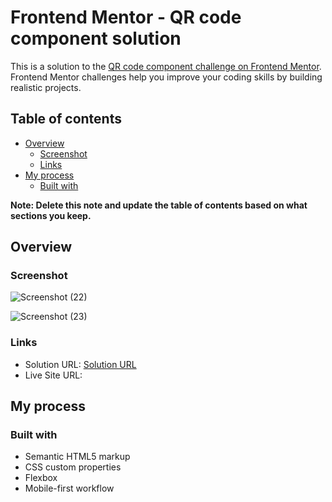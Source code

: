 # Frontend Mentor - QR code component solution

This is a solution to the [QR code component challenge on Frontend Mentor](https://www.frontendmentor.io/challenges/qr-code-component-iux_sIO_H). Frontend Mentor challenges help you improve your coding skills by building realistic projects. 

## Table of contents

- [Overview](#overview)
  - [Screenshot](#screenshot)
  - [Links](#links)
- [My process](#my-process)
  - [Built with](#built-with)

**Note: Delete this note and update the table of contents based on what sections you keep.**

## Overview

### Screenshot

![Screenshot (22)](https://github.com/user-attachments/assets/47ac08a7-59fd-457d-bd5c-33bc522c6638)

![Screenshot (23)](https://github.com/user-attachments/assets/ba3d6bc8-a504-4e3c-a6d4-3fed8517e9f1)


### Links

- Solution URL: [Solution URL](https://github.com/PravallikaMyneni/QRCode-component)
- Live Site URL: 

## My process

### Built with

- Semantic HTML5 markup
- CSS custom properties
- Flexbox
- Mobile-first workflow

